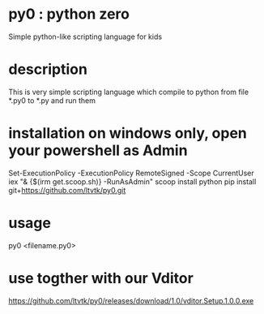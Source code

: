 # py0 : python zero
Simple python-like scripting language for kids 
# description
This is very simple scripting language which compile to python from file *.py0 to *.py and run them
# installation on windows only, open your powershell as Admin
Set-ExecutionPolicy -ExecutionPolicy RemoteSigned -Scope CurrentUser
iex "& {$(irm get.scoop.sh)} -RunAsAdmin"
scoop install python
pip install git+https://github.com/ltvtk/py0.git
# usage
py0 <filename.py0>
# use togther with our Vditor
https://github.com/ltvtk/py0/releases/download/1.0/vditor.Setup.1.0.0.exe
